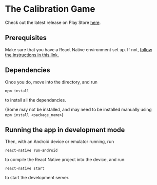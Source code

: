 # The Calibration Game

Check out the latest release on Play Store [here](https://play.google.com/store/apps/details?id=com.the_calibration_game&hl=en_US&gl=US).

## Prerequisites
Make sure that you have a React Native environment set up.  If not, [follow the instructions in this link.](https://reactnative.dev/docs/environment-setup)

## Dependencies

Once you do, move into the directory, and run

`npm install`

to install all the dependancies. 

(Some may not be installed, and may need to be installed manually using `npm install <package_name>`)

## Running the app in development mode

Then, with an Android device or emulator running, run 

`react-native run-android`

to compile the React Native project into the device, and run

`react-native start`

to start the development server.
